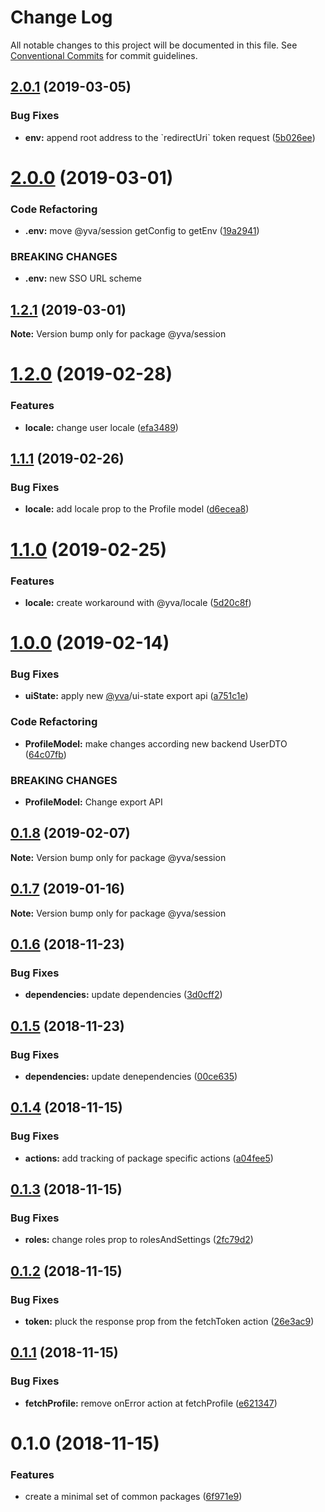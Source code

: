 # Change Log

All notable changes to this project will be documented in this file.
See [Conventional Commits](https://conventionalcommits.org) for commit guidelines.

## [2.0.1](https://github.com/yva/yva-packages/compare/@yva/session@2.0.0...@yva/session@2.0.1) (2019-03-05)


### Bug Fixes

* **env:** append root address to the \`redirectUri\` token request ([5b026ee](https://github.com/yva/yva-packages/commit/5b026ee))





# [2.0.0](https://github.com/yva/yva-packages/compare/@yva/session@1.2.1...@yva/session@2.0.0) (2019-03-01)


### Code Refactoring

* **.env:** move @yva/session getConfig to getEnv ([19a2941](https://github.com/yva/yva-packages/commit/19a2941))


### BREAKING CHANGES

* **.env:** new SSO URL scheme





## [1.2.1](https://github.com/yva/yva-packages/compare/@yva/session@1.2.0...@yva/session@1.2.1) (2019-03-01)

**Note:** Version bump only for package @yva/session





# [1.2.0](https://github.com/yva/yva-packages/compare/@yva/session@1.1.1...@yva/session@1.2.0) (2019-02-28)


### Features

* **locale:** change user locale ([efa3489](https://github.com/yva/yva-packages/commit/efa3489))





## [1.1.1](https://github.com/yva/yva-packages/compare/@yva/session@1.1.0...@yva/session@1.1.1) (2019-02-26)


### Bug Fixes

* **locale:** add locale prop to the Profile model ([d6ecea8](https://github.com/yva/yva-packages/commit/d6ecea8))





# [1.1.0](https://github.com/yva/yva-packages/compare/@yva/session@1.0.0...@yva/session@1.1.0) (2019-02-25)


### Features

* **locale:** create workaround with @yva/locale ([5d20c8f](https://github.com/yva/yva-packages/commit/5d20c8f))





# [1.0.0](https://github.com/yva/yva-packages/compare/@yva/session@0.1.8...@yva/session@1.0.0) (2019-02-14)


### Bug Fixes

* **uiState:** apply new [@yva](https://github.com/yva)/ui-state export api ([a751c1e](https://github.com/yva/yva-packages/commit/a751c1e))


### Code Refactoring

* **ProfileModel:** make changes according new backend UserDTO ([64c07fb](https://github.com/yva/yva-packages/commit/64c07fb))


### BREAKING CHANGES

* **ProfileModel:** Change export API





## [0.1.8](https://github.com/yva/yva-packages/compare/@yva/session@0.1.7...@yva/session@0.1.8) (2019-02-07)

**Note:** Version bump only for package @yva/session





## [0.1.7](https://github.com/yva/yva-packages/compare/@yva/session@0.1.6...@yva/session@0.1.7) (2019-01-16)

**Note:** Version bump only for package @yva/session





## [0.1.6](https://github.com/yva/yva-packages/compare/@yva/session@0.1.5...@yva/session@0.1.6) (2018-11-23)


### Bug Fixes

* **dependencies:** update dependencies ([3d0cff2](https://github.com/yva/yva-packages/commit/3d0cff2))





## [0.1.5](https://github.com/yva/yva-packages/compare/@yva/session@0.1.4...@yva/session@0.1.5) (2018-11-23)


### Bug Fixes

* **dependencies:** update denependencies ([00ce635](https://github.com/yva/yva-packages/commit/00ce635))





## [0.1.4](https://github.com/yva/yva-packages/compare/@yva/session@0.1.3...@yva/session@0.1.4) (2018-11-15)


### Bug Fixes

* **actions:** add tracking of package specific actions ([a04fee5](https://github.com/yva/yva-packages/commit/a04fee5))





## [0.1.3](https://github.com/yva/yva-packages/compare/@yva/session@0.1.2...@yva/session@0.1.3) (2018-11-15)


### Bug Fixes

* **roles:** change roles prop to rolesAndSettings ([2fc79d2](https://github.com/yva/yva-packages/commit/2fc79d2))





## [0.1.2](https://github.com/yva/yva-packages/compare/@yva/session@0.1.1...@yva/session@0.1.2) (2018-11-15)


### Bug Fixes

* **token:** pluck the response prop from the fetchToken action ([26e3ac9](https://github.com/yva/yva-packages/commit/26e3ac9))





## [0.1.1](https://github.com/yva/yva-packages/compare/@yva/session@0.1.0...@yva/session@0.1.1) (2018-11-15)


### Bug Fixes

* **fetchProfile:** remove onError action at fetchProfile ([e621347](https://github.com/yva/yva-packages/commit/e621347))





# 0.1.0 (2018-11-15)


### Features

* create a minimal set of common packages ([6f971e9](https://github.com/yva/yva-packages/commit/6f971e9))
